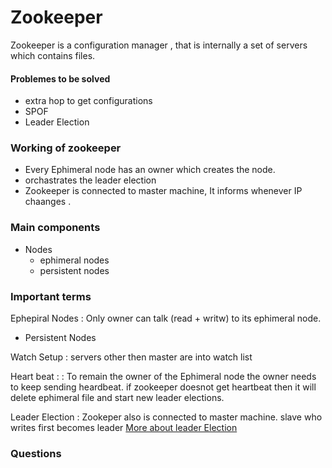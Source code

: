 # Zookeeper

Zookeeper is a configuration manager , that is internally a set of servers which contains files.

#### Problemes to be solved
- extra hop to get configurations
- SPOF
- Leader Election

### Working  of zookeeper
- Every Ephimeral node has an owner which creates the node.
- orchastrates the leader election
- Zookeeper is connected to master machine, It informs whenever IP chaanges .

### Main components

- Nodes
  - ephimeral nodes
  - persistent nodes

### Important terms
Ephepiral Nodes
:   Only owner can talk (read + writw) to its ephimeral node.

- Persistent Nodes

Watch Setup
: servers other then master are into watch list

Heart beat :
: To remain the owner of the Ephimeral node the owner needs to keep sending heardbeat. if zookeeper doesnot get heartbeat then it will delete ephimeral file and start new leader elections.

Leader Election 
: Zookeper also is connected to master machine. slave who writes first becomes leader
[More about leader Election](https://www.quora.com/How-is-a-leader-elected-in-Apache-ZooKeeper)

### Questions